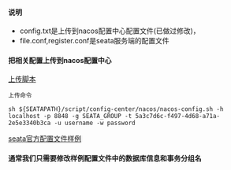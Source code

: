 #### 说明
- config.txt是上传到nacos配置中心配置文件(已做过修改)，
- file.conf,register.conf是seata服务端的配置文件

#### 把相关配置上传到nacos配置中心
[上传脚本](https://github.com/seata/seata/blob/develop/script/config-center/nacos/nacos-config.sh)

`上传命令` 
```
sh ${SEATAPATH}/script/config-center/nacos/nacos-config.sh -h localhost -p 8848 -g SEATA_GROUP -t 5a3c7d6c-f497-4d68-a71a-2e5e3340b3ca -u username -w password
```

[seata官方配置文件样例](https://github.com/seata/seata/blob/develop/script/config-center/config.txt)
#### 通常我们只需要修改样例配置文件中的数据库信息和事务分组名